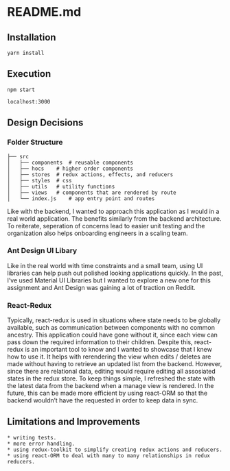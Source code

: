 # README.md
## Installation
`yarn install`

## Execution
`npm start`

`localhost:3000`

## Design Decisions

### Folder Structure

    ├── src                   
    │   ├── components  # reusable components
    │   ├── hocs    # higher order components
    │   ├── stores  # redux actions, effects, and reducers
    │   ├── styles  # css
    │   ├── utils   # utility functions
    │   ├── views   # components that are rendered by route
    │   └── index.js    # app entry point and routes  

Like with the backend, I wanted to approach this application as I would in a real world application. The benefits similarly from the backend architecture. To reiterate, seperation of concerns lead to easier unit testing and the organization also helps onboarding engineers in a scaling team.

### Ant Design UI Libary 

Like in the real world with time constraints and a small team, using UI libraries can help push out polished looking applications quickly. In the past, I’ve used Material UI Libraries but I wanted to explore a new one for this assignment and Ant Design was gaining a lot of traction on Reddit.

### React-Redux

Typically, react-redux is used in situations where state needs to be globally available, such as communication between components with no common ancestry. This application could have gone without it, since each view can pass down the required information to their children. Despite this, react-redux is an important tool to know and I wanted to showcase that I knew how to use it. It helps with rerendering the view when edits / deletes are made without having to retrieve an updated list from the backend. However, since there are relational data, editing would require editing all assosiated states in the redux store. To keep things simple, I refreshed the state with the latest data from the backend when a manage view is rendered. In the future, this can be made more efficient by using react-ORM so that the backend wouldn’t have the requested in order to keep data in sync.

## Limitations and Improvements

	* writing tests.
	* more error handling.
	* using redux-toolkit to simplify creating redux actions and reducers.
	* using react-ORM to deal with many to many relationships in redux reducers.



